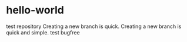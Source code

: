 # hello-world
test repository
Creating a new branch is quick.
Creating a new branch is quick and simple.
test
bugfree